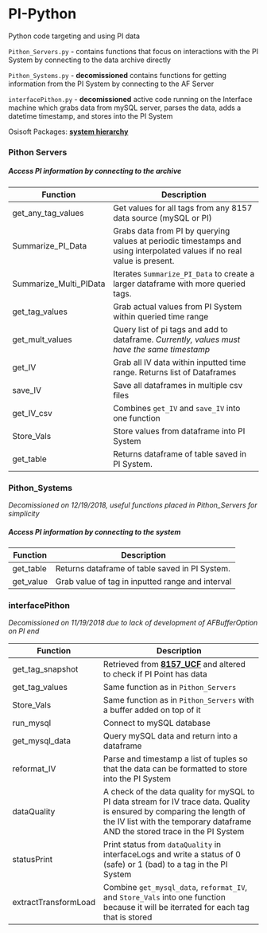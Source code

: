 # PI-Python
Python code targeting and using PI data

`Pithon_Servers.py` - contains functions that focus on interactions with the PI System by connecting to the data archive directly

`Pithon_Systems.py` - **decomissioned** contains functions for getting information from the PI System by connecting to the AF Server

`interfacePithon.py` - **decomissioned** active code running on the Interface machine which grabs data from mySQL server, parses the data, adds a datetime timestamp, and stores into the PI System

Osisoft Packages: __[system hierarchy](https://techsupport.osisoft.com/Documentation/PI-AF-SDK/html/eb961f37-282a-43d2-8f8c-f19ce07d9fa8.htm)__

### Pithon Servers
##### Access PI information by connecting to the archive
| Function | Description |
| ------ | ----------- | 
| get_any_tag_values | Get values for all tags from any 8157 data source (mySQL or PI) | 
| Summarize_PI_Data   | Grabs data from PI by querying values at periodic timestamps and using interpolated values if no real value is present. | 
| Summarize_Multi_PIData | Iterates `Summarize_PI_Data` to create a larger dataframe with more queried tags. | 
| get_tag_values  | Grab actual values from PI System within queried time range | 
| get_mult_values  | Query list of pi tags and add to dataframe. *Currently, values must have the same timestamp* | |  
| get_IV  | Grab all IV data within inputted time range. Returns list of Dataframes | |  
| save_IV  | Save all dataframes in multiple csv files | | 
| get_IV_csv  | Combines `get_IV` and `save_IV` into one function| | 
| Store_Vals  | Store values from dataframe into PI System| | 
| get_table   | Returns dataframe of table saved in PI System. |


### Pithon_Systems
*Decomissioned on 12/19/2018, useful functions placed in Pithon_Servers for simplicity*
##### Access PI information by connecting to the system 
| Function | Description |
| ------ | ----------- |
| get_table   | Returns dataframe of table saved in PI System. |
| get_value | Grab value of tag in inputted range and interval |

### interfacePithon 
*Decomissioned on 11/19/2018 due to lack of development of AFBufferOption on PI end*

| Function | Description |
| ------ | ----------- |
| get_tag_snapshot   | Retrieved from __[8157_UCF](https://github.com/8157-UCF-JWW/8157UCF/blob/master/P_Functions/Pithon_functions.py)__ and altered to check if PI Point has data  |
| get_tag_values | Same function as in `Pithon_Servers` |
| Store_Vals | Same function as in `Pithon_Servers` with a buffer added on top of it|
| run_mysql | Connect to mySQL database|
| get_mysql_data | Query mySQL data and return into a dataframe|
| reformat_IV | Parse and timestamp a list of tuples so that the data can be formatted to store into the PI System |
| dataQuality | A check of the data quality for mySQL to PI data stream for IV trace data.  Quality is ensured by comparing the length of the IV list with the temporary dataframe AND the stored trace in the PI System  |
| statusPrint | Print status from `dataQuality` in interfaceLogs and write a status of 0 (safe) or 1 (bad) to a tag in the PI System |
| extractTransformLoad | Combine `get_mysql_data`, `reformat_IV`, and `Store_Vals` into one function because it will be iterrated for each tag that is stored |



